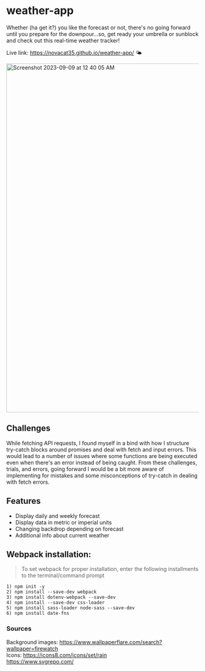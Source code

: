# weather-app
Whether (ha get it?) you like the forecast or not, there's no going forward until you prepare for the downpour...so, get ready your umbrella or sunblock and check out this real-time weather tracker!

Live link: https://novacat35.github.io/weather-app/ 🌤️

<img width="915" alt="Screenshot 2023-09-09 at 12 40 05 AM" src="https://github.com/NovaCat35/weather-app/assets/54908064/e9285ebc-326c-46ec-b437-b9c21b359ce8">

## Challenges
While fetching API requests, I found myself in a bind with how I structure try-catch blocks around promises and deal with fetch and input errors. This would lead to a number of issues where some functions are being executed even when there's an error instead of being caught. From these challenges, trials, and errors, going forward I would be a bit more aware of implementing for mistakes and some misconceptions of try-catch in dealing with fetch errors. 

## Features
- Display daily and weekly forecast
- Display data in metric or imperial units
- Changing backdrop depending on forecast
- Additional info about current weather

## Webpack installation:
> To set webpack for proper installation, enter the following installments to the terminal/command prompt

```
1) npm init -y
2) npm install --save-dev webpack
3) npm install dotenv-webpack --save-dev
4) npm install --save-dev css-loader
5) npm install sass-loader node-sass --save-dev
6) npm install date-fns
```

### Sources
Background images: https://www.wallpaperflare.com/search?wallpaper=firewatch
<br>
Icons: 
https://icons8.com/icons/set/rain
<br>
https://www.svgrepo.com/
